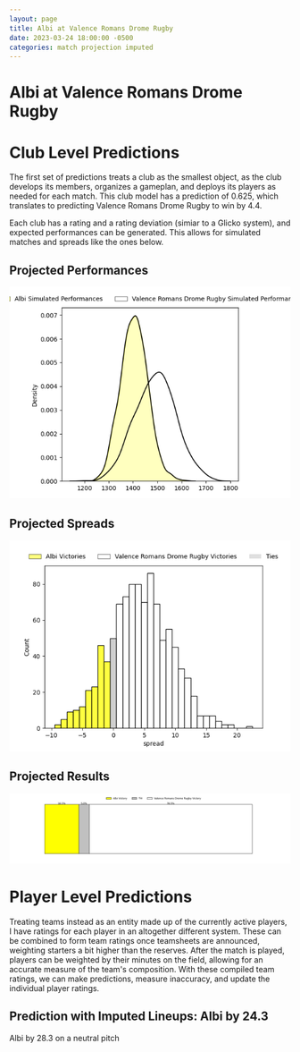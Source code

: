 ```yaml
---  
layout: page  
title: Albi at Valence Romans Drome Rugby  
date: 2023-03-24 18:00:00 -0500  
categories: match projection imputed  
---
```

# Albi at Valence Romans Drome Rugby

# Club Level Predictions


The first set of predictions treats a club as the smallest object, as the club develops its members, organizes a gameplan, and deploys its players as needed for each match. This club model has a prediction of 0.625, which translates to predicting Valence Romans Drome Rugby to win by 4.4.

Each club has a rating and a rating deviation (simiar to a Glicko system), and expected performances can be generated. This allows for simulated matches and spreads like the ones below.
## Projected Performances


![Projected Performances](plots/performances_2023-03-24-ValenceRomansDromeRugby-Albi.png)
## Projected Spreads


![Projected Spreads](plots/spreads_2023-03-24-ValenceRomansDromeRugby-Albi.png)
## Projected Results


![Projected Results](plots/resultbar_2023-03-24-ValenceRomansDromeRugby-Albi.png)
# Player Level Predictions


Treating teams instead as an entity made up of the currently active players, I have ratings for each player in an altogether different system. These can be combined to form team ratings once teamsheets are announced, weighting starters a bit higher than the reserves. After the match is played, players can be weighted by their minutes on the field, allowing for an accurate measure of the team's composition. With these compiled team ratings, we can make predictions, measure inaccuracy, and update the individual player ratings.
## Prediction with Imputed Lineups: Albi by 24.3


Albi by 28.3 on a neutral pitch


